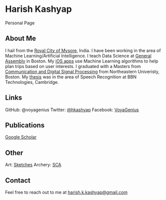 # Harish Kashyap

Personal Page

## About Me

I hail from the [Royal City of Mysore](http://royalmysore.city), India. I have been working in the area of Machine
Learning/Artificial Intelligence. I teach Data Science at [General Assembly](https://generalassemb.ly/instructors/harish-krishnamurthy/2755) in Boston.  My [iOS apps](http://thevoyagenius.com) use Machine Learning algorithms
to help plan trips based on user interests. I graduated with a Masters from [Communication and Digital Signal Processing](http://cdsp.neu.edu) from Northeastern Univeristy, Boston. My [thesis](http://iris.lib.neu.edu/cgi/viewcontent.cgi?article=1023&context=elec_comp_theses) was in the area of Speech Recognition at BBN Technologies, Cambridge.

## Links

GitHub: @voyagenius
Twitter: [@hkashyap](http://twitter.com/hkashyap)
Facebook: [VoyaGenius](https://www.facebook.com/pages/VoyaGenius/251589061563968?ref=hl)

## Publications
[Google Scholar](https://scholar.google.com/citations?user=S8MaDHMAAAAJ&hl=en)

## Other

Art: [Sketches](https://www.facebook.com/kashyapart?ref=hl)
Archery: [SCA](http://www.sca.org)

## Contact
Feel free to reach out to me at harish.k.kashyap@gmail.com
